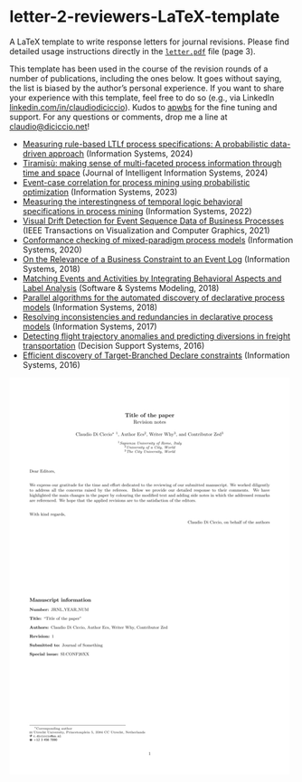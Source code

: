 # letter-2-reviewers-LaTeX-template
A LaTeX template to write response letters for journal revisions. Please find detailed usage instructions directly in the [`letter.pdf`](letter.pdf) file (page 3).

This template has been used in the course of the revision rounds of a number of publications, including the ones below. It goes without saying, the list is biased by the author’s personal experience. If you want to share your experience with this template, feel free to do so (e.g., via LinkedIn [linkedin.com/in/claudiodiciccio](https://www.linkedin.com/in/claudiodiciccio/)). Kudos to [apwbs](https://github.com/apwbs/) for the fine tuning and support. For any questions or comments, drop me a line at [claudio@diciccio.net](mailto:claudio@diciccio.net)!

* [Measuring rule-based LTLf process specifications: A probabilistic data-driven approach](https://doi.org/10.1016/j.is.2023.102312) (Information Systems, 2024)
* [Tiramisù: making sense of multi-faceted process information through time and space](http://dx.doi.org/10.1007/s10844-024-00875-8) (Journal of Intelligent Information Systems, 2024)
* [Event-case correlation for process mining using probabilistic optimization](http://dx.doi.org/10.1016/j.is.2023.102167) (Information Systems, 2023)
* [Measuring the interestingness of temporal logic behavioral specifications in process mining](http://dx.doi.org/10.1016/j.is.2021.101920) (Information Systems, 2022)
* [Visual Drift Detection for Event Sequence Data of Business Processes](http://dx.doi.org/10.1109/TVCG.2021.3050071) (IEEE Transactions on Visualization and Computer Graphics, 2021)
* [Conformance checking of mixed-paradigm process models](https://doi.org/10.1016/j.is.2020.101685) (Information Systems, 2020)
* [On the Relevance of a Business Constraint to an Event Log](https://doi.org/10.1016/j.is.2018.01.011) (Information Systems, 2018)
* [Matching Events and Activities by Integrating Behavioral Aspects and Label Analysis](https://doi.org/10.1007/s10270-017-0603-z) (Software & Systems Modeling, 2018)
* [Parallel algorithms for the automated discovery of declarative process models](https://doi.org/10.1016/j.is.2017.12.002) (Information Systems, 2018)
* [Resolving inconsistencies and redundancies in declarative process models](http://dx.doi.org/10.1016/j.is.2016.09.005) (Information Systems, 2017)
* [Detecting flight trajectory anomalies and predicting diversions in freight transportation](http://dx.doi.org/10.1016/j.dss.2016.05.004) (Decision Support Systems, 2016)
* [Efficient discovery of Target-Branched Declare constraints](https://doi.org/10.1016/j.is.2015.06.009) (Information Systems, 2016)

![A screenshot of the letter's first page](letter.jpg)
